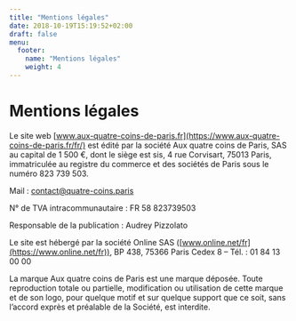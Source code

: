 ```yaml
---
title: "Mentions légales"
date: 2018-10-19T15:19:52+02:00
draft: false
menu:
  footer:
    name: "Mentions légales"
    weight: 4
---
```


# Mentions légales

Le site web [www.aux-quatre-coins-de-paris.fr](https://www.aux-quatre-coins-de-paris.fr/fr/) est édité par la société Aux quatre coins de Paris, SAS au capital de 1 500 €, dont le siège est sis, 4 rue Corvisart, 75013 Paris, immatriculée au registre du commerce et des sociétés de Paris sous le numéro 823 739 503.

Mail : [contact@quatre-coins.paris](mailto:contact@quatre-coins.paris)

N° de TVA intracommunautaire : FR 58 823739503

Responsable de la publication : Audrey Pizzolato

Le site est hébergé par la société Online SAS ([www.online.net/fr](https://www.online.net/fr)), BP 438, 75366 Paris Cedex 8 – Tél. : 01 84 13 00 00

La marque Aux quatre coins de Paris est une marque déposée. Toute reproduction totale ou partielle, modification ou utilisation de cette marque et de son logo, pour quelque motif et sur quelque support que ce soit, sans l’accord exprès et préalable de la Société, est interdite.
